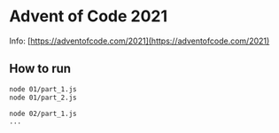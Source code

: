 # Advent of Code 2021

Info: [https://adventofcode.com/2021](https://adventofcode.com/2021)

## How to run

```sh
node 01/part_1.js
node 01/part_2.js

node 02/part_1.js
...
```
